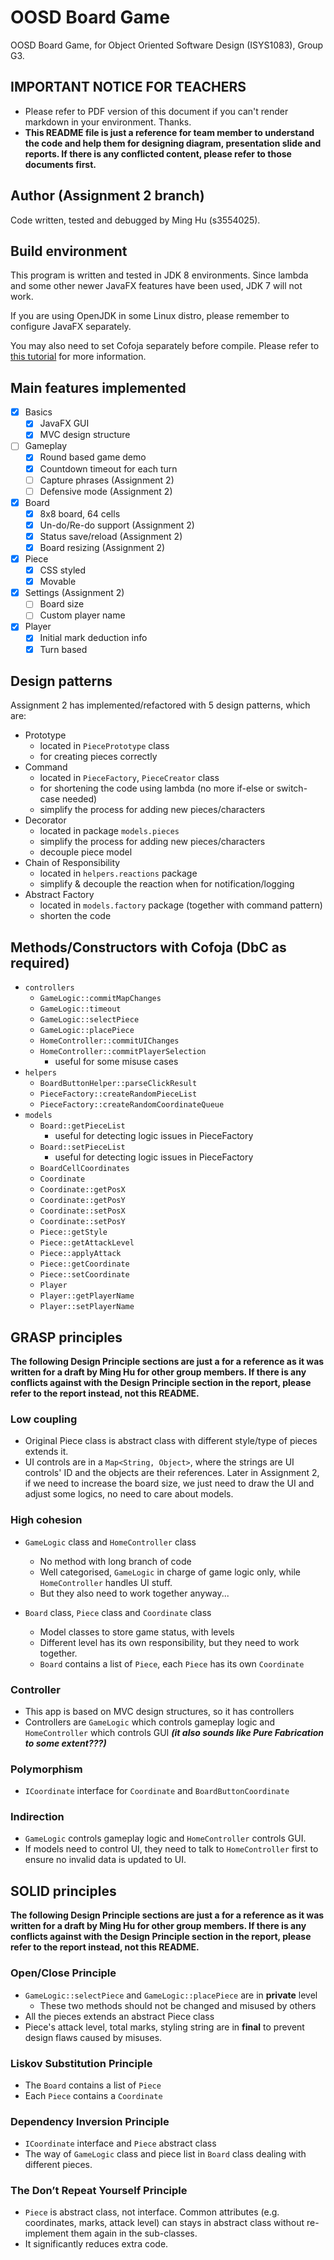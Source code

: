 # OOSD Board Game 

OOSD Board Game, for Object Oriented Software Design (ISYS1083), Group G3.

## IMPORTANT NOTICE FOR TEACHERS 

 * Please refer to PDF version of this document if you can't render markdown in your environment. Thanks.
 * **This README file is just a reference for team member to understand the code and help them for designing diagram, presentation slide and reports. If there is any conflicted content, please refer to those documents first.**

## Author (Assignment 2 branch)

Code written, tested and debugged by Ming Hu (s3554025).

## Build environment

This program is written and tested in JDK 8 environments. Since lambda and some other newer JavaFX features have been used, JDK 7 will not work.

If you are using OpenJDK in some Linux distro, please remember to configure JavaFX separately.

You may also need to set Cofoja separately before compile. Please refer to [this tutorial](https://stackoverflow.com/questions/31235078/using-cofoja-annotations-in-intellij) for more information. 


## Main features implemented

- [x] Basics
    - [x] JavaFX GUI
    - [x] MVC design structure
- [ ] Gameplay
    - [x] Round based game demo
    - [x] Countdown timeout for each turn
    - [ ] Capture phrases (Assignment 2)
    - [ ] Defensive mode (Assignment 2)
- [x] Board
    - [x] 8x8 board, 64 cells
    - [x] Un-do/Re-do support (Assignment 2)
    - [x] Status save/reload (Assignment 2)
    - [x] Board resizing (Assignment 2)
- [x] Piece
    - [x] CSS styled
    - [x] Movable
- [x] Settings (Assignment 2)
    - [ ] Board size
    - [ ] Custom player name
- [x] Player
    - [x] Initial mark deduction info
    - [x] Turn based

## Design patterns

Assignment 2 has implemented/refactored with 5 design patterns, which are:

- Prototype 
    - located in `PiecePrototype` class
    - for creating pieces correctly
- Command
    - located in `PieceFactory`, `PieceCreator` class
    - for shortening the code using lambda (no more if-else or switch-case needed)
    - simplify the process for adding new pieces/characters 
- Decorator
    - located in package `models.pieces`
    - simplify the process for adding new pieces/characters
    - decouple piece model
- Chain of Responsibility
    - located in `helpers.reactions` package
    - simplify & decouple the reaction when for notification/logging
- Abstract Factory
    - located in `models.factory` package (together with command pattern)
    - shorten the code

## Methods/Constructors with Cofoja (DbC as required)

- `controllers` 
    - `GameLogic::commitMapChanges`
    - `GameLogic::timeout`
    - `GameLogic::selectPiece`
    - `GameLogic::placePiece`
    - `HomeController::commitUIChanges`
    - `HomeController::commitPlayerSelection`
        - useful for some misuse cases
- `helpers`
    - `BoardButtonHelper::parseClickResult`
    - `PieceFactory::createRandomPieceList`
    - `PieceFactory::createRandomCoordinateQueue`
- `models`
    - `Board::getPieceList`
        - useful for detecting logic issues in PieceFactory
    - `Board::setPieceList`
        - useful for detecting logic issues in PieceFactory
    - `BoardCellCoordinates`
    - `Coordinate`
    - `Coordinate::getPosX`
    - `Coordinate::getPosY`
    - `Coordinate::setPosX`
    - `Coordinate::setPosY`
    - `Piece::getStyle`
    - `Piece::getAttackLevel`
    - `Piece::applyAttack`
    - `Piece::getCoordinate`
    - `Piece::setCoordinate`
    - `Player`
    - `Player::getPlayerName`
    - `Player::setPlayerName`

## GRASP principles

**The following Design Principle sections are just a for a reference as it was written for a draft by Ming Hu for other group members. If there is any conflicts against with the Design Principle section in the report, please refer to the report instead, not this README.**

### Low coupling

- Original Piece class is abstract class with different style/type of pieces extends it.
- UI controls are in a `Map<String, Object>`, where the strings are UI controls' ID and the objects are their references. Later in Assignment 2, if we need to increase the board size, we just need to draw the UI and adjust some logics, no need to care about models.

### High cohesion

- `GameLogic` class and `HomeController` class
    - No method with long branch of code
    - Well categorised, `GameLogic` in charge of game logic only, while `HomeController` handles UI stuff.
    - But they also need to work together anyway...

- `Board` class, `Piece` class and `Coordinate` class
    - Model classes to store game status, with levels
    - Different level has its own responsibility, but they need to work together.
    - `Board` contains a list of `Piece`, each `Piece` has its own `Coordinate`

### Controller

- This app is based on MVC design structures, so it has controllers
- Controllers are `GameLogic` which controls gameplay logic and `HomeController` which controls GUI ***(it also sounds like Pure Fabrication to some extent???)***

### Polymorphism

- `ICoordinate` interface for `Coordinate` and `BoardButtonCoordinate`
    
### Indirection

- `GameLogic` controls gameplay logic and `HomeController` controls GUI.  
- If models need to control UI, they need to talk to `HomeController` first to ensure no invalid data is updated to UI.
    

## SOLID principles

**The following Design Principle sections are just a for a reference as it was written for a draft by Ming Hu for other group members. If there is any conflicts against with the Design Principle section in the report, please refer to the report instead, not this README.**

### Open/Close Principle
- `GameLogic::selectPiece` and `GameLogic::placePiece` are in **private** level
    - These two methods should not be changed and misused by others
- All the pieces extends an abstract Piece class
- Piece's attack level, total marks, styling string are in **final** to prevent design flaws caused by misuses.

### Liskov Substitution Principle

- The `Board` contains a list of `Piece`
- Each `Piece` contains a `Coordinate`

### Dependency Inversion Principle

- `ICoordinate` interface and `Piece` abstract class
- The way of `GameLogic` class and piece list in `Board` class dealing with different pieces.


### The Don’t Repeat Yourself Principle

- `Piece` is abstract class, not interface. Common attributes (e.g. coordinates, marks, attack level) can stays in abstract class without re-implement them again in the sub-classes. 
- It significantly reduces extra code.


